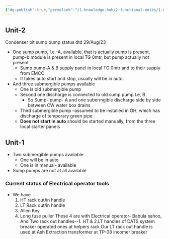 ```yaml
---
{"dg-publish":true,"permalink":"/1-knowledge-hub/2-functional-notes/1-career-notes/3-tstps-kaniha-technical-notes/0-current-status/current-status/","noteIcon":""}
---
```


## Unit-2

Condenser pit sump pump status dtd 29/Aug/23

- One sump pump, I.e -A, available, that is actually pump is present, pump-b module is present in local TG 0mtr, but pump actually not present
    - Sump pump-A & B supply panel in local TG 0mtr and to their supply from EMCC
    - It takes auto start and stop, usually will be in auto.
- And three submergible pumps available
    - One is old submergible pump
    - Second one discharge is connected to old sump pump I.e, B
        - So Sump- pump- A and one subermgible discharge side by side between CW water box drains
    - Third submergible pump –assumed to be installed in OH, which has discharge of temporary green pipe
    - **Does not start in auto** should be started manually, from the three local starter panels

## Unit-1

- Two submergible pumps available
    - One will be in auto
    - One is in manual- available
- Sump pumps are not at all available




### Current status of Electrical operator tools
- We have 
	1. HT rack out/in handle
	2. LT Rack out/in handle
	3. Allen Key
	4. Long fuse puller
These 4 are with Electrical operator- Babula sahoo, 
And  Two rack out handles--1. HT & 2.LT handles of DATS system breaker operated ones at helpers rack
Our LT rack out handle is used at Ash Extraction transformer at TP-08 incomer breaker

